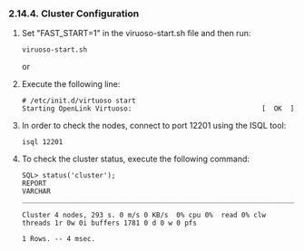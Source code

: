 <div id="clusterstcnfconfig" class="section">

<div class="titlepage">

<div>

<div>

### 2.14.4. Cluster Configuration

</div>

</div>

</div>

<div class="orderedlist">

1.  Set "FAST_START=1" in the viruoso-start.sh file and then run:

    ``` programlisting
    viruoso-start.sh
    ```

    or

2.  Execute the following line:

    ``` programlisting
    # /etc/init.d/virtuoso start
    Starting OpenLink Virtuoso:                                [  OK  ]
    ```

3.  In order to check the nodes, connect to port 12201 using the ISQL
    tool:

    ``` programlisting
    isql 12201
    ```

4.  To check the cluster status, execute the following command:

    ``` programlisting
    SQL> status('cluster');
    REPORT
    VARCHAR
    _______________________________________________________________________________

    Cluster 4 nodes, 293 s. 0 m/s 0 KB/s  0% cpu 0%  read 0% clw threads 1r 0w 0i buffers 1781 0 d 0 w 0 pfs

    1 Rows. -- 4 msec.
    ```

</div>

</div>
